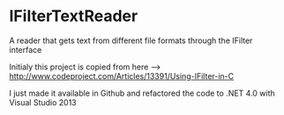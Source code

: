 IFilterTextReader
=================

A reader that gets text from different file formats through the IFilter interface

Initialy this project is copied from here --> http://www.codeproject.com/Articles/13391/Using-IFilter-in-C

I just made it available in Github and refactored the code to .NET 4.0 with Visual Studio 2013

